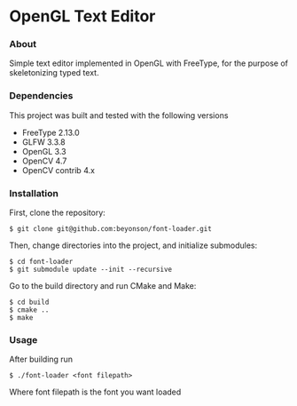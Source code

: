 # OpenGL Text Editor

### About

Simple text editor implemented in OpenGL with FreeType, for the purpose of skeletonizing typed text.

### Dependencies

This project was built and tested with the following versions

* FreeType 2.13.0
* GLFW 3.3.8
* OpenGL 3.3
* OpenCV 4.7
* OpenCV contrib 4.x

### Installation

First, clone the repository:
```
$ git clone git@github.com:beyonson/font-loader.git
```

Then, change directories into the project, and initialize submodules:
```
$ cd font-loader
$ git submodule update --init --recursive
```

Go to the build directory and run CMake and Make:
```
$ cd build
$ cmake ..
$ make
```

### Usage

After building run
```
$ ./font-loader <font filepath>
```

Where font filepath is the font you want loaded
